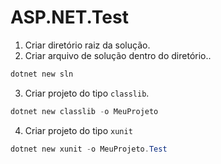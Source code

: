 # ASP.NET.Test
1. Criar diretório raiz da solução.
2. Criar arquivo de solução dentro do diretório..
```powershell
dotnet new sln
```
3. Criar projeto do tipo `classlib`.
```powershell
dotnet new classlib -o MeuProjeto
```
4. Criar projeto do tipo `xunit`
```powershell
dotnet new xunit -o MeuProjeto.Test
```